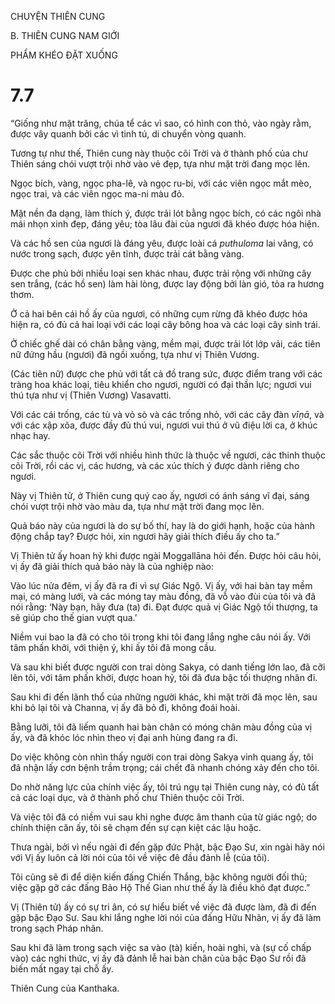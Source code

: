 CHUYỆN THIÊN CUNG

B. THIÊN CUNG NAM GIỚI

PHẨM KHÉO ĐẶT XUỐNG

# 7.7

“Giống như mặt trăng, chúa tể các vì sao, có hình con thỏ, vào ngày rằm, được vây quanh bởi các vì tinh tú, di chuyển vòng quanh.

Tương tự như thế, Thiên cung này thuộc cõi Trời và ở thành phố của chư Thiên sáng chói vượt trội nhờ vào vẻ đẹp, tựa như mặt trời đang mọc lên.

Ngọc bích, vàng, ngọc pha-lê, và ngọc ru-bi, với các viên ngọc mắt mèo, ngọc trai, và các viên ngọc ma-ni màu đỏ.

Mặt nền đa dạng, làm thích ý, được trải lót bằng ngọc bích, có các ngôi nhà mái nhọn xinh đẹp, đáng yêu; tòa lâu đài của ngươi đã khéo được hóa hiện.

Và các hồ sen của ngươi là đáng yêu, được loài cá _puthuloma_ lai vãng, có nước trong sạch, được yên tĩnh, được trải cát bằng vàng.

Được che phủ bởi nhiều loại sen khác nhau, được trải rộng với những cây sen trắng, (các hồ sen) làm hài lòng, được lay động bởi làn gió, tỏa ra hương thơm.

Ở cả hai bên cái hồ ấy của ngươi, có những cụm rừng đã khéo được hóa hiện ra, có đủ cả hai loại với các loại cây bông hoa và các loại cây sinh trái.

Ở chiếc ghế dài có chân bằng vàng, mềm mại, được trải lót lớp vải, các tiên nữ đứng hầu (ngươi) đã ngồi xuống, tựa như vị Thiên Vương.

(Các tiên nữ) được che phủ với tất cả đồ trang sức, được điểm trang với các tràng hoa khác loại, tiêu khiển cho ngươi, người có đại thần lực; ngươi vui thú tựa như vị (Thiên Vương) Vasavatti.

Với các cái trống, các tù và vỏ sò và các trống nhỏ, với các cây đàn _vīṇā_, và với các xập xõa, được đầy đủ thú vui, ngươi vui thú ở vũ điệu lời ca, ở khúc nhạc hay.

Các sắc thuộc cõi Trời với nhiều hình thức là thuộc về ngươi, các thinh thuộc cõi Trời, rồi các vị, các hương, và các xúc thích ý được dành riêng cho ngươi.

Này vị Thiên tử, ở Thiên cung quý cao ấy, ngươi có ánh sáng vĩ đại, sáng chói vượt trội nhờ vào màu da, tựa như mặt trời đang mọc lên.

Quả báo này của ngươi là do sự bố thí, hay là do giới hạnh, hoặc của hành động chắp tay? Được hỏi, xin ngươi hãy giải thích điều ấy cho ta.”

Vị Thiên tử ấy hoan hỷ khi được ngài Moggallāna hỏi đến. Ðược hỏi câu hỏi, vị ấy đã giải thích quả báo này là của nghiệp nào:

Vào lúc nửa đêm, vị ấy đã ra đi vì sự Giác Ngộ. Vị ấy, với hai bàn tay mềm mại, có màng lưới, và các móng tay màu đồng, đã vỗ vào đùi của tôi và đã nói rằng: ‘Này bạn, hãy đưa (ta) đi. Đạt được quả vị Giác Ngộ tối thượng, ta sẽ giúp cho thế gian vượt qua.’

Niềm vui bao la đã có cho tôi trong khi tôi đang lắng nghe câu nói ấy. Với tâm phấn khởi, với thiện ý, khi ấy tôi đã mong cầu.

Và sau khi biết được người con trai dòng Sakya, có danh tiếng lớn lao, đã cỡi lên tôi, với tâm phấn khởi, được hoan hỷ, tôi đã đưa bậc tối thượng nhân đi.

Sau khi đi đến lãnh thổ của những người khác, khi mặt trời đã mọc lên, sau khi bỏ lại tôi và Channa, vị ấy đã bỏ đi, không đoái hoài.

Bằng lưỡi, tôi đã liếm quanh hai bàn chân có móng chân màu đồng của vị ấy, và đã khóc lóc nhìn theo vị đại anh hùng đang ra đi.

Do việc không còn nhìn thấy người con trai dòng Sakya vinh quang ấy, tôi đã nhận lấy cơn bệnh trầm trọng; cái chết đã nhanh chóng xảy đến cho tôi.

Do nhờ năng lực của chính việc ấy, tôi trú ngụ tại Thiên cung này, có đủ tất cả các loại dục, và ở thành phố chư Thiên thuộc cõi Trời.

Và việc tôi đã có niềm vui sau khi nghe được âm thanh của từ giác ngộ; do chính thiện căn ấy, tôi sẽ chạm đến sự cạn kiệt các lậu hoặc.

Thưa ngài, bởi vì nếu ngài đi đến gặp đức Phật, bậc Đạo Sư, xin ngài hãy nói với Vị ấy luôn cả lời nói của tôi về việc đê đầu đảnh lễ (của tôi).

Tôi cũng sẽ đi để diện kiến đấng Chiến Thắng, bậc không người đối thủ; việc gặp gỡ các đấng Bảo Hộ Thế Gian như thế ấy là điều khó đạt được.”

Vị (Thiên tử) ấy có sự tri ân, có sự hiểu biết về việc đã được làm, đã đi đến gặp bậc Đạo Sư. Sau khi lắng nghe lời nói của đấng Hữu Nhãn, vị ấy đã làm trong sạch Pháp nhãn.

Sau khi đã làm trong sạch việc sa vào (tà) kiến, hoài nghi, và (sự cố chấp vào) các nghi thức, vị ấy đã đảnh lễ hai bàn chân của bậc Đạo Sư rồi đã biến mất ngay tại chỗ ấy.

Thiên Cung của Kanthaka.
